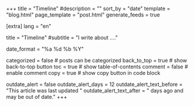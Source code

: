 +++
title = "Timeline"
#description = ""
sort_by = "date"
template = "blog.html"
page_template = "post.html"
generate_feeds = true

[extra]
lang = "en"

title = "Timeline"
#subtitle = "I write about ...."

date_format = "%a %d %b %Y"

categorized = false # posts can be categorized
back_to_top = true # show back-to-top button
toc = true # show table-of-contents
comment = false # enable comment
copy = true # show copy button in code block

outdate_alert = false
outdate_alert_days = 12
outdate_alert_text_before = "This article was last updated "
outdate_alert_text_after = " days ago and may be out of date."
+++
